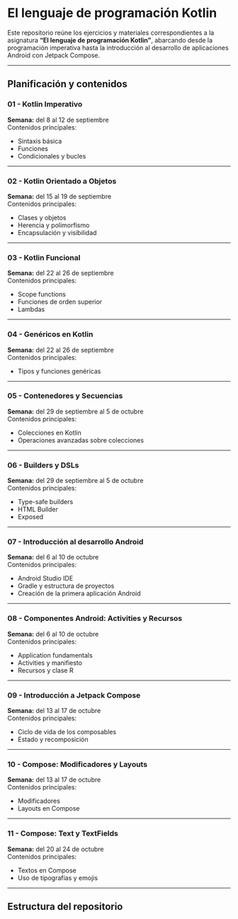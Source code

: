 # El lenguaje de programación Kotlin

Este repositorio reúne los ejercicios y materiales correspondientes a la asignatura **“El lenguaje de programación Kotlin”**, abarcando desde la programación imperativa hasta la introducción al desarrollo de aplicaciones Android con Jetpack Compose.

---

## Planificación y contenidos

### 01 - Kotlin Imperativo  
**Semana:** del 8 al 12 de septiembre  
Contenidos principales:  
- Sintaxis básica  
- Funciones  
- Condicionales y bucles  

---

### 02 - Kotlin Orientado a Objetos  
**Semana:** del 15 al 19 de septiembre  
Contenidos principales:  
- Clases y objetos  
- Herencia y polimorfismo  
- Encapsulación y visibilidad  

---

### 03 - Kotlin Funcional  
**Semana:** del 22 al 26 de septiembre  
Contenidos principales:  
- Scope functions  
- Funciones de orden superior  
- Lambdas  

---

### 04 - Genéricos en Kotlin  
**Semana:** del 22 al 26 de septiembre  
Contenidos principales:  
- Tipos y funciones genéricas  

---

### 05 - Contenedores y Secuencias  
**Semana:** del 29 de septiembre al 5 de octubre  
Contenidos principales:  
- Colecciones en Kotlin  
- Operaciones avanzadas sobre colecciones  

---

### 06 - Builders y DSLs  
**Semana:** del 29 de septiembre al 5 de octubre  
Contenidos principales:  
- Type-safe builders  
- HTML Builder  
- Exposed  

---

### 07 - Introducción al desarrollo Android  
**Semana:** del 6 al 10 de octubre  
Contenidos principales:  
- Android Studio IDE  
- Gradle y estructura de proyectos  
- Creación de la primera aplicación Android  

---

### 08 - Componentes Android: Activities y Recursos  
**Semana:** del 6 al 10 de octubre  
Contenidos principales:  
- Application fundamentals  
- Activities y manifiesto  
- Recursos y clase R  

---

### 09 - Introducción a Jetpack Compose  
**Semana:** del 13 al 17 de octubre  
Contenidos principales:  
- Ciclo de vida de los composables  
- Estado y recomposición  

---

### 10 - Compose: Modificadores y Layouts  
**Semana:** del 13 al 17 de octubre  
Contenidos principales:  
- Modificadores  
- Layouts en Compose  

---

### 11 - Compose: Text y TextFields  
**Semana:** del 20 al 24 de octubre  
Contenidos principales:  
- Textos en Compose  
- Uso de tipografías y emojis  

---

## Estructura del repositorio


